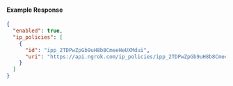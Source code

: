 <!-- Code generated for API Clients. DO NOT EDIT. -->
#### Example Response
```json
{
  "enabled": true,
  "ip_policies": [
    {
      "id": "ipp_2TDPwZpGb9uH8b8CmeeHeUXMdui",
      "uri": "https://api.ngrok.com/ip_policies/ipp_2TDPwZpGb9uH8b8CmeeHeUXMdui"
    }
  ]
}